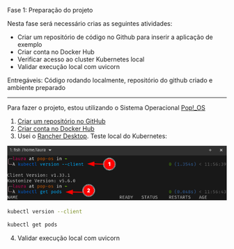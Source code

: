 Fase 1: Preparação do projeto

Nesta fase será necessário crias as seguintes atividades:

- Criar um repositório de código no Github para inserir a aplicação de exemplo
- Criar conta no Docker Hub
- Verificar acesso ao cluster Kubernetes local
- Validar execução local com uvicorn

Entregáveis: Código rodando localmente, repositório do github criado e ambiente preparado

---

Para fazer o projeto, estou utilizando o Sistema Operacional [Pop!_OS](https://system76.com/pop/)
1. [Criar um repositório no GitHub](https://docs.github.com/pt/repositories/creating-and-managing-repositories/creating-a-new-repository)
2. [Criar conta no Docker Hub](https://docs.docker.com/accounts/create-account/)
3. Usei o [Rancher Desktop](https://docs.rancherdesktop.io/getting-started/installation/).
Teste local do Kubernetes:
<img src="../../assets/fase01/img01.png" alt="img01" title="img01"/>

```sh
kubectl version --client
```

```sh
kubectl get pods
```

4. Validar execução local com uvicorn
